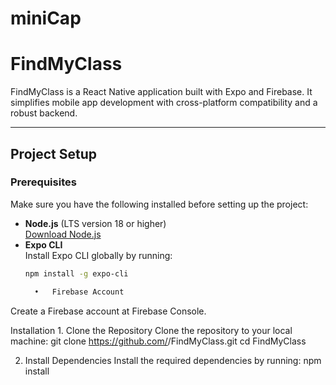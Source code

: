 # miniCap

# FindMyClass

FindMyClass is a React Native application built with Expo and Firebase. It simplifies mobile app development with cross-platform compatibility and a robust backend.

---

## Project Setup

### Prerequisites
Make sure you have the following installed before setting up the project:
- **Node.js** (LTS version 18 or higher)  
  [Download Node.js](https://nodejs.org/)
- **Expo CLI**  
  Install Expo CLI globally by running:
  ```bash
  npm install -g expo-cli

  	•	Firebase Account
Create a Firebase account at Firebase Console.

Installation
	1.	Clone the Repository
Clone the repository to your local machine:
git clone https://github.com/<your-username>/FindMyClass.git
cd FindMyClass


2.	Install Dependencies
Install the required dependencies by running:
npm install
